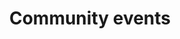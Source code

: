 ---
layout: category
name: community-events
title: "Community events"
more_topics_promoted: true 
more_topics_order: 7
banner:
    display: false
    heading: "This is a place to place urgent information"
    content: "You can set this component to 'display: true' to show a banner at the top of the page."
---